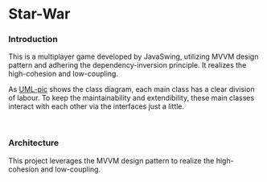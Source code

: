 # Star-War

### Introduction
This is a multiplayer game developed by JavaSwing, utilizing MVVM design pattern and adhering the dependency-inversion principle. It realizes the high-cohesion and low-coupling.

As [UML-pic](https://github.com/Ke-Coding/Star-War/blob/master/starwarclassrel.cld.jpg) shows the class diagram, each main class has a clear division of labour. To keep the maintainability and extendibility, these main classes interact with each other via the interfaces just a little.

<br>

### Architecture

This project leverages the MVVM design pattern to realize the high-cohesion and low-coupling.
